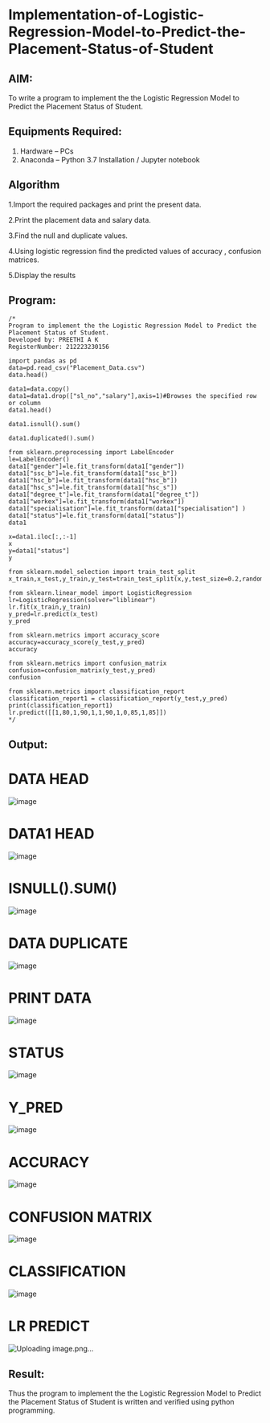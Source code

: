 # Implementation-of-Logistic-Regression-Model-to-Predict-the-Placement-Status-of-Student

## AIM:
To write a program to implement the the Logistic Regression Model to Predict the Placement Status of Student.

## Equipments Required:
1. Hardware – PCs
2. Anaconda – Python 3.7 Installation / Jupyter notebook

## Algorithm
1.Import the required packages and print the present data.

2.Print the placement data and salary data.

3.Find the null and duplicate values.

4.Using logistic regression find the predicted values of accuracy , confusion matrices.

5.Display the results
## Program:
```
/*
Program to implement the the Logistic Regression Model to Predict the Placement Status of Student.
Developed by: PREETHI A K
RegisterNumber: 212223230156

import pandas as pd
data=pd.read_csv("Placement_Data.csv")
data.head()

data1=data.copy()
data1=data1.drop(["sl_no","salary"],axis=1)#Browses the specified row or column
data1.head()

data1.isnull().sum()

data1.duplicated().sum()

from sklearn.preprocessing import LabelEncoder
le=LabelEncoder()
data1["gender"]=le.fit_transform(data1["gender"])
data1["ssc_b"]=le.fit_transform(data1["ssc_b"])
data1["hsc_b"]=le.fit_transform(data1["hsc_b"])
data1["hsc_s"]=le.fit_transform(data1["hsc_s"])
data1["degree_t"]=le.fit_transform(data1["degree_t"])
data1["workex"]=le.fit_transform(data1["workex"])
data1["specialisation"]=le.fit_transform(data1["specialisation"] )     
data1["status"]=le.fit_transform(data1["status"])       
data1 

x=data1.iloc[:,:-1]
x
y=data1["status"]
y

from sklearn.model_selection import train_test_split
x_train,x_test,y_train,y_test=train_test_split(x,y,test_size=0.2,random_state=0)

from sklearn.linear_model import LogisticRegression
lr=LogisticRegression(solver="liblinear")
lr.fit(x_train,y_train)
y_pred=lr.predict(x_test)
y_pred

from sklearn.metrics import accuracy_score
accuracy=accuracy_score(y_test,y_pred)
accuracy

from sklearn.metrics import confusion_matrix
confusion=confusion_matrix(y_test,y_pred)
confusion

from sklearn.metrics import classification_report
classification_report1 = classification_report(y_test,y_pred)
print(classification_report1)
lr.predict([[1,80,1,90,1,1,90,1,0,85,1,85]])
*/
```

## Output:

# DATA HEAD
![image](https://github.com/user-attachments/assets/f78e5f92-9dd3-4f39-8dae-a01edbfb1e08)

# DATA1 HEAD
![image](https://github.com/user-attachments/assets/3920fd1a-44d4-4c79-8296-8212ae774093)

# ISNULL().SUM()
![image](https://github.com/user-attachments/assets/b5b504eb-15d8-4274-b718-92f1d6b275b6)

# DATA DUPLICATE

![image](https://github.com/user-attachments/assets/cb6f4829-ee11-4252-8fa8-127cbd87697e)

# PRINT DATA

![image](https://github.com/user-attachments/assets/f4d8def8-3789-4f61-9ef8-6fb060718f6b)

# STATUS

![image](https://github.com/user-attachments/assets/f22c4c5c-1e60-437b-a4c7-02e198c73110)

# Y_PRED

![image](https://github.com/user-attachments/assets/9d396877-4d02-4ed4-92ea-dbbe7534ee1a)

# ACCURACY

![image](https://github.com/user-attachments/assets/bdfa007e-3ee3-4d82-8b4d-378b9ae3d0d5)

# CONFUSION MATRIX

![image](https://github.com/user-attachments/assets/6da6ad6a-66fa-43f7-a6d4-56363113f979)

# CLASSIFICATION

![image](https://github.com/user-attachments/assets/b1398038-74d4-415b-8d4d-700ceb1bb86f)

# LR PREDICT

![Uploading image.png…]()













## Result:
Thus the program to implement the the Logistic Regression Model to Predict the Placement Status of Student is written and verified using python programming.
